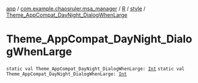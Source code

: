 [app](../../../index.md) / [com.example.chaosruler.msa_manager](../../index.md) / [R](../index.md) / [style](index.md) / [Theme_AppCompat_DayNight_DialogWhenLarge](.)

# Theme_AppCompat_DayNight_DialogWhenLarge

`static val Theme_AppCompat_DayNight_DialogWhenLarge: `[`Int`](https://kotlinlang.org/api/latest/jvm/stdlib/kotlin/-int/index.html)
`static val Theme_AppCompat_DayNight_DialogWhenLarge: `[`Int`](https://kotlinlang.org/api/latest/jvm/stdlib/kotlin/-int/index.html)